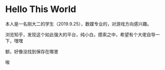 # Hello This World
本人是一名刚大二的学生（2019.9.25），数媒专业的，对游戏方向感兴趣。

浏览知乎，发现这个如此强大的平台，纯小白，摸索之中，希望有个大佬自导一下，嘿嘿


额，好像没找到保存在哪里

唉
